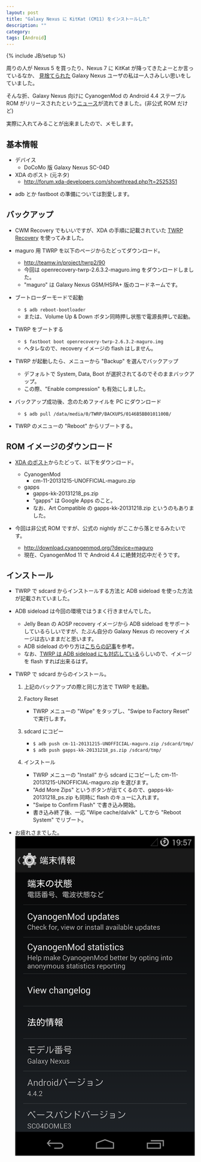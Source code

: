 ```yaml
---
layout: post
title: "Galaxy Nexus に KitKat (CM11) をインストールした"
description: ""
category: 
tags: [Android]
---
```

{% include JB/setup %}

周りの人が Nexus 5 を買ったり、Nexus 7 に KitKat が降ってきたよーとか言っているなか、
[見捨てられた](https://support.google.com/nexus/answer/3468085?hl=ja)
Galaxy Nexus ユーザの私は一人さみしい思いをしていました。

そんな折、Galaxy Nexus 向けに CyanogenMod の Android 4.4 ステーブル ROM がリリースされたという[ニュース](http://www.ubergizmo.com/2013/12/galaxy-nexus-cyanogenmod-11-android-4-4-kitkat-stable-unofficial-rom-released/)が流れてきました。(非公式 ROM だけど)

実際に入れてみることが出来ましたので、メモします。

## 基本情報

- デバイス
	- DoCoMo 版 Galaxy Nexus SC-04D 
- XDA のポスト (元ネタ)
	- <http://forum.xda-developers.com/showthread.php?t=2525351>

* adb とか fastboot の準備については割愛します。

## バックアップ
- CWM Recovery でもいいですが、XDA の手順に記載されていた [TWRP Recovery](http://teamw.in/project/twrp2) を使ってみました。

- maguro 用 TWRP を以下のページからたどってダウンロード。
	- <http://teamw.in/project/twrp2/90>
	- 今回は openrecovery-twrp-2.6.3.2-maguro.img をダウンロードしました。
	- "maguro" は Galaxy Nexus GSM/HSPA+ 版のコードネームです。

- ブートローダーモードで起動
    - `$ adb reboot-bootloader`
	- または、Volume Up & Down ボタン同時押し状態で電源長押しで起動。

- TWRP をブートする
	- `$ fastboot boot openrecovery-twrp-2.6.3.2-maguro.img`
	- ヘタレなので、recovery イメージの flash はしません。

- TWRP が起動したら、メニューから "Backup" を選んでバックアップ
	- デフォルトで System, Data, Boot が選択されてるのでそのままバックアップ。
	- この際、"Enable compression" も有効にしました。

- バックアップ成功後、念のためファイルを PC にダウンロード
	- ```$ adb pull /data/media/0/TWRP/BACKUPS/0146B5BB0101100B/```

- TWRP のメニューの "Reboot" からリブートする。

## ROM イメージのダウンロード
- [XDA のポスト](http://forum.xda-developers.com/showthread.php?t=2525351)からたどって、以下をダウンロード。
	- CyanogenMod
		- cm-11-20131215-UNOFFICIAL-maguro.zip
	- gapps
		- gapps-kk-20131218_ps.zip
		- "gapps" は Google Apps のこと。
		- なお、Art Compatible の gapps-kk-20131218.zip というのもありました。

- 今回は非公式 ROM ですが、公式の nightly がここから落とせるみたいです。
	- <http://download.cyanogenmod.org/?device=maguro>
	- 現在、CyanogenMod 11 で Android 4.4 に絶賛対応中だそうです。

## インストール
- TWRP で sdcard からインストールする方法と ADB sideload を使った方法が記載されていました。

- ADB sideload は今回の環境ではうまく行きませんでした。
	- Jelly Bean の AOSP recovery イメージから ADB sideload をサポートしているらしいですが、たぶん自分の Galaxy Nexus の recovery イメージは古いままだと思います。
	- ADB sideload のやり方は[こちらの記事](http://qiita.com/is0me/items/9d738d19ad1f61fb5349)を参考。
	- なお、[TWRP は ADB sideload にも対応している](http://teamw.in/ADBSideload)らしいので、イメージを flash すれば出来るはず。

- TWRP で sdcard からのインストール。
	1. 上記のバックアップの際と同じ方法で TWRP を起動。

	2. Factory Reset
		- TWRP メニューの "Wipe" をタップし、"Swipe to Factory Reset" で実行します。
	3. sdcard にコピー
		- ```$ adb push cm-11-20131215-UNOFFICIAL-maguro.zip /sdcard/tmp/```
		- ```$ adb push gapps-kk-20131218_ps.zip /sdcard/tmp/```

	4. インストール
		- TWRP メニューの "Install" から sdcard にコピーした cm-11-20131215-UNOFFICIAL-maguro.zip を選びます。
		- "Add More Zips" というボタンが出てくるので、gapps-kk-20131218_ps.zip も同時に flash のキューに入れます。
		- "Swipe to Confirm Flash" で書き込み開始。
		- 書き込み終了後、一応 "Wipe cache/dalvik" してから "Reboot System" でリブート。

- お疲れさまでした。
![KitKat in Galaxy Nexus](/assets/posts/2013-12-20/kitkat-in-gn.png)


